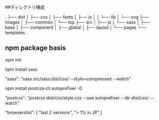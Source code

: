 ##ディレクトリ構成

.
├── dist
│   ├── css
│   ├── fonts
│   ├── js
│   │   └── lib
│   └── svg
├── images
│   ├── common
│   └── top
├── src
│   ├── js
│   └── sass
│       ├── base
│       ├── component
│       ├── global
│       ├── layout
│       └── pages
└── templates

## npm package basis
npm init

npm install sass

"sass": "sass src/sass:dist/css/ --style=compressed --watch"

npm install postcss-cli autoprefixer -D

"postcss": "postcss dist/css/style.css --use autoprefixer --dir dist/css/ --watch"

"browserslist": [
  "last 2 versions",
  "> 1% in JP"
]
